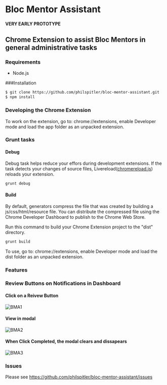 # Bloc Mentor Assistant

#### VERY EARLY PROTOTYPE

## Chrome Extension to assist Bloc Mentors in general administrative tasks

### Requirements

- Node.js

###Installation

```bash
$ git clone https://github.com/philspitler/bloc-mentor-assistant.git
$ npm install
```

### Developing the Chrome Extension

To work on the extension, go to: chrome://extensions, enable Developer mode and load the app folder as an unpacked extension.

### Grunt tasks

#### Debug

Debug task helps reduce your effors during development extensions. If the task detects your changes of source files, Livereload([chromereload.js](https://github.com/yeoman/generator-chrome-extension/blob/master/app/templates/scripts/chromereload.js)) reloads your extension.

```bash
grunt debug
```

#### Build

By default, generators compress the file that was created by building a js/css/html/resource file. You can distribute the compressed file using the Chrome Developer Dashboard to publish to the Chrome Web Store.

Run this command to build your Chrome Extension project to the "dist" directory.

```bash
grunt build
```

To use, go to: chrome://extensions, enable Developer mode and load the dist folder as an unpacked extension.

### Features

### Review Buttons on Notifications in Dashboard

#### Click on a Reivew Button
![BMA1](http://ec2-52-0-200-188.compute-1.amazonaws.com/images/bma1.png)

#### View in modal
![BMA2](http://ec2-52-0-200-188.compute-1.amazonaws.com/images/bma2.png)

#### When Click Completed, the modal clears and dissapears
![BMA3](http://ec2-52-0-200-188.compute-1.amazonaws.com/images/bma3.png)

### Issues

Please see https://github.com/philspitler/bloc-mentor-assistant/issues
